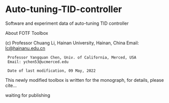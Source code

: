 # Auto-tuning-TID-controller
Software and experiment data of auto-tuning TID controller

About FOTF Toolbox

 (c) Professor Chuang Li, Hainan University, Hainan, China
     Email: lc@hainanu.edu.cn
     
     Professor Yangquan Chen, Univ. of California, Merced, USA
     Email: ychen53@ucmerced.edu
     
     Date of last modification, 09 May, 2022
     
 This newly modified toolbox is written for the monograph, for details, please cite... 
 
 waiting for publishing
